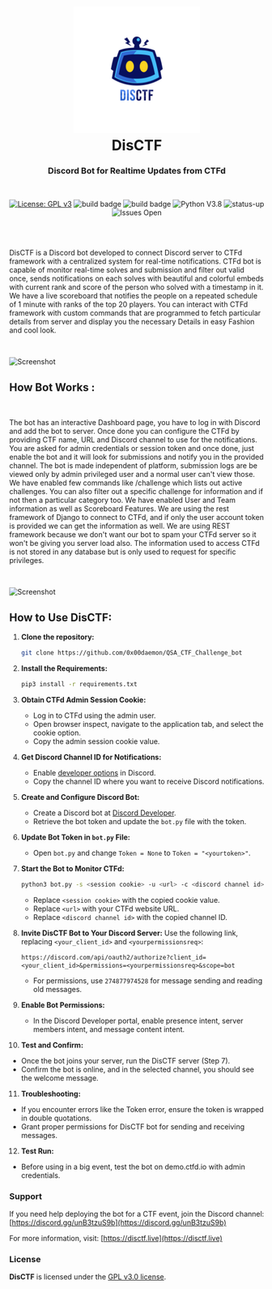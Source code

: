 <h1 align="center">
<br>
<a href="https://disctf.live"><img src="./images/logo_circle.png" alt="Logo" width="250px" height="250px"></a>
<br>
DisCTF
</h1>
<h3 align="center">Discord Bot for Realtime Updates from CTFd</h3>
<br>
<p align="center">
<a href="https://www.gnu.org/licenses/gpl-3.0"><img src="https://img.shields.io/badge/License-GPLv3-blue.svg" alt="License: GPL v3"></a>
<img src="https://img.shields.io/badge/build-passed-brightgreen" alt="build badge">
<img src="https://img.shields.io/badge/dependencies-up%20to%20date-066da5" alt="build badge">
<img src="https://img.shields.io/badge/python-v3.7-blue" alt="Python V3.8">
<img src="https://img.shields.io/badge/Status-up-brightgreen" alt="status-up">
<img src="https://img.shields.io/badge/issues-open-yellow" alt="Issues Open">
</p>
<br><br>

DisCTF is a Discord bot developed to connect Discord server to CTFd framework with a centralized system for real-time notifications. CTFd bot is capable of monitor real-time solves and submission and filter out valid once, sends notifications on each solves with beautiful and colorful embeds with current rank and score of the person who solved with a timestamp in it. We have a live scoreboard that notifies the people on a repeated schedule of 1 minute with ranks of the top 20 players. You can interact with CTFd framework with custom commands that are programmed to fetch particular details from server and display you the necessary Details in easy Fashion and cool look.

<br>

![Screenshot](https://aravindha1234u.github.io/DiscCTF/static/images/intro2.png)

## How Bot Works :
<br>

The bot has an interactive Dashboard page, you have to log in with Discord and add the bot to server. Once done you can configure the CTFd by providing CTF name, URL and Discord channel to use for the notifications. You are asked for admin credentials or session token and once done, just enable the bot and it will look for submissions and notify you in the provided channel. The bot is made independent of platform, submission logs are be viewed only by admin privileged user and a normal user can't view those. We have enabled few commands like /challenge which lists out active challenges. You can also filter out a specific challenge for information and if not then a particular category too. We have enabled User and Team information as well as Scoreboard Features. We are using the rest framework of Django to connect to CTFd, and if only the user account token is provided we can get the information as well. We are using REST framework because we don't want our bot to spam your CTFd server so it won't be giving you server load also. The information used to access CTFd is not stored in any database but is only used to request for specific privileges.

<br>

![Screenshot](https://aravindha1234u.github.io/assets/img/portfolio/bot1.png)

## How to Use DisCTF:

1. **Clone the repository:**
   ```bash
   git clone https://github.com/0x00daemon/QSA_CTF_Challenge_bot
   ```

2. **Install the Requirements:**
   ```bash
   pip3 install -r requirements.txt
   ```

3. **Obtain CTFd Admin Session Cookie:**
   - Log in to CTFd using the admin user.
   - Open browser inspect, navigate to the application tab, and select the cookie option.
   - Copy the admin session cookie value.

4. **Get Discord Channel ID for Notifications:**
   - Enable [developer options](https://support.discord.com/hc/en-us/articles/206346498-Where-can-I-find-my-User-Server-Message-ID/) in Discord.
   - Copy the channel ID where you want to receive Discord notifications.

5. **Create and Configure Discord Bot:**
   - Create a Discord bot at [Discord Developer](https://discord.com/developers/applications).
   - Retrieve the bot token and update the `bot.py` file with the token.

6. **Update Bot Token in `bot.py` File:**
   - Open `bot.py` and change `Token = None` to `Token = "<yourtoken>"`.

7. **Start the Bot to Monitor CTFd:**
   ```bash
   python3 bot.py -s <session cookie> -u <url> -c <discord channel id>
   ```
   - Replace `<session cookie>` with the copied cookie value.
   - Replace `<url>` with your CTFd website URL.
   - Replace `<discord channel id>` with the copied channel ID.

8. **Invite DisCTF Bot to Your Discord Server:**
   Use the following link, replacing `<your_client_id>` and `<yourpermissionsreq>`:
   ```
   https://discord.com/api/oauth2/authorize?client_id=<your_client_id>&permissions=<yourpermissionsreq>&scope=bot
   ```
   - For permissions, use `274877974528` for message sending and reading old messages.

9. **Enable Bot Permissions:**
   - In the Discord Developer portal, enable presence intent, server members intent, and message content intent.

10. **Test and Confirm:**
   - Once the bot joins your server, run the DisCTF server (Step 7).
   - Confirm the bot is online, and in the selected channel, you should see the welcome message.

11. **Troubleshooting:**
   - If you encounter errors like the Token error, ensure the token is wrapped in double quotations.
   - Grant proper permissions for DisCTF bot for sending and receiving messages.

12. **Test Run:**
   - Before using in a big event, test the bot on demo.ctfd.io with admin credentials.

### Support

If you need help deploying the bot for a CTF event, join the Discord channel: [https://discord.gg/unB3tzuS9b](https://discord.gg/unB3tzuS9b)

For more information, visit: [https://disctf.live](https://disctf.live)

### License

**DisCTF** is licensed under the [GPL v3.0 license](https://www.gnu.org/licenses/gpl-3.0.en.html).
